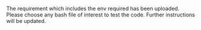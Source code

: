 The requirement which includes the env required has been uploaded. Please choose any bash file of interest to test the code. Further instructions will be updated.
